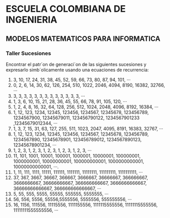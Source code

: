 # ESCUELA COLOMBIANA DE INGENIERIA 
## MODELOS MATEMATICOS PARA INFORMATICA 
### Taller Sucesiones

Encontrar el patr´on de generaci´on de las siguientes sucesiones y expresarlo simb´olicamente usando una ecuaciones de recurrencia: 

1. 3, 10, 17, 24, 31, 38, 45, 52, 59, 66, 73, 80, 87, 94, 101, ··· 
2. 0, 2, 6, 14, 30, 62, 126, 254, 510, 1022, 2046, 4094, 8190, 16382, 32766, ··· 
3. 3, 3, 3, 3, 3, 3, 3, 3, 3, 3, 3, 3, 3, ··· 
4. 1, 3, 6, 10, 15, 21, 28, 36, 45, 55, 66, 78, 91, 105, 120, ··· 
5. 1, 2, 4, 8, 16, 32, 64, 128, 256, 512, 1024, 2048, 4096, 8192, 16384, ··· 
6. 1, 12, 123, 1234, 12345, 123456, 1234567, 12345678, 123456789, 1234567900, 12345679011, 123456790122, 1234567901233 ,12345679012344, ··· 
7. 1, 3, 7, 15, 31, 63, 127, 255, 511, 1023, 2047, 4095, 8191, 16383, 32767, ··· 
8. 1, 12, 123, 1234, 12345, 123456, 1234567, 12345678, 123456789, 1234567890, 12345678901, 123456789012, 1234567890123, 12345678901234, ··· 
9. 1, 2, 3, 1, 2, 3, 1, 2, 3, 1, 2, 3, 1, 2, 3, ··· 
10. 11, 101, 1001, 10001, 100001, 1000001, 10000001, 100000001, 1000000001, 10000000001, 100000000001, 1000000000001, 10000000000001, ···. 
11. 1, 11, 111, 1111, 11111, 111111, 1111111, 11111111, 111111111, 1111111111, ··· 
12. 37, 367, 3667, 36667, 366667, 3666667, 36666667, 366666667, 3666666667, 36666666667, 366666666667, 3666666666667, 36666666666667, 366666666666667, ··· 
13. 5, 55, 555, 5555, 55555, 555555, 5555555, ··· 
14. 56, 556, 5556, 55556,5555556, 5555556, 555555556, ··· 
15. 16, 1156, 111556, 11115556, 1111155556, 1111115555556, 11111115555556, 11111111555555556, ···
